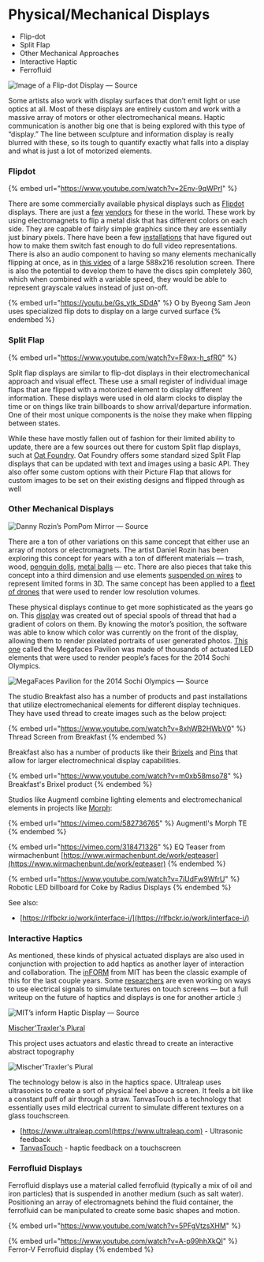 # Physical/Mechanical Displays

* Flip-dot
* Split Flap
* Other Mechanical Approaches
* Interactive Haptic
* Ferrofluid

![Image of a Flip-dot Display — Source](https://miro.medium.com/max/1200/1\*x82VuZ\_eZPx05cb-o7lNNQ.jpeg)

Some artists also work with display surfaces that don’t emit light or use optics at all. Most of these displays are entirely custom and work with a massive array of motors or other electromechanical means. Haptic communication is another big one that is being explored with this type of “display.” The line between sculpture and information display is really blurred with these, so its tough to quantify exactly what falls into a display and what is just a lot of motorized elements.

### Flipdot

{% embed url="https://www.youtube.com/watch?v=2Env-9qWPrI" %}

There are some commercially available physical displays such as [Flipdot](https://en.wikipedia.org/wiki/Flip-disc\_display) displays. There are just a [few](http://www.scoretronics.com/components/) [vendors](http://www.flipdots.com/) for these in the world. These work by using electromagnets to flip a metal disk that has different colors on each side. They are capable of fairly simple graphics since they are essentially just binary pixels. There have been a few [installations](http://breakfastny.com/dot-screen) that have figured out how to make them switch fast enough to do full video representations. There is also an audio component to having so many elements mechanically flipping at once, as in [this video](https://www.youtube.com/watch?v=SJU2-1X8kHQ) of a large 588x216 resolution screen. There is also the potential to develop them to have the discs spin completely 360, which when combined with a variable speed, they would be able to represent grayscale values instead of just on-off.

{% embed url="https://youtu.be/Gs_ytk_SDdA" %}
O by Byeong Sam Jeon uses specialized flip dots to display on a large curved surface
{% endembed %}

### Split Flap

{% embed url="https://www.youtube.com/watch?v=F8wx-h_sfR0" %}

Split flap displays are similar to flip-dot displays in their electromechanical approach and visual effect. These use a small register of individual image flaps that are flipped with a motorized element to display different information. These displays were used in old alarm clocks to display the time or on things like train billboards to show arrival/departure information. One of their most unique components is the noise they make when flipping between states.

While these have mostly fallen out of fashion for their limited ability to update, there are a few sources out there for custom Split flap displays, such at [Oat Foundry](https://www.oatfoundry.com). Oat Foundry offers some standard sized Split Flap displays that can be updated with text and images using a basic API. They also offer some custom options with their Picture Flap that allows for custom images to be set on their existing designs and flipped through as well



### Other Mechanical Displays

![Danny Rozin’s PomPom Mirror — Source](https://miro.medium.com/max/1400/1\*dqBa10NCi6yztWRzH92ULA.jpeg)

There are a ton of other variations on this same concept that either use an array of motors or electromagnets. The artist Daniel Rozin has been exploring this concept for years with a ton of different materials — trash, wood, [penguin dolls](http://www.bitforms.com/rozin/penguins-mirror), [metal balls](http://www.smoothware.com/danny/newshinyballsmirror.html) — etc. There are also pieces that take this concept into a third dimension and use elements [suspended on wires](http://www.hypersonic.cc/%23!/projects/breakingwave) to represent limited forms in 3D. The same concept has been applied to a [fleet of drones](http://www.adweek.com/adfreak/intel-beautifully-lit-sky-first-faa-approved-drone-swarm-171318) that were used to render low resolution volumes.

These physical displays continue to get more sophisticated as the years go on. This [display](http://breakfastny.com/thread-screen) was created out of special spools of thread that had a gradient of colors on them. By knowing the motor’s position, the software was able to know which color was currently on the front of the display, allowing them to render pixelated portraits of user generated photos. [This one](https://vimeo.com/99030884) called the Megafaces Pavilion was made of thousands of actuated LED elements that were used to render people’s faces for the 2014 Sochi Olympics.

![MegaFaces Pavilion for the 2014 Sochi Olympics — Source](https://miro.medium.com/max/1400/1\*OdiLktZCLnx93XHMouXHvw.jpeg)

The studio Breakfast also has a number of products and past installations that utilize electromechanical elements for different display techniques. They have used thread to create images such as the below project:

{% embed url="https://www.youtube.com/watch?v=8xhWB2HWbV0" %}
Thread Screen from Breakfast
{% endembed %}

Breakfast also has a number of products like their [Brixels](https://breakfastny.com/brixels) and [Pins](https://breakfastny.com/works/silhouettes) that allow for larger electromechnical display capabilities.

{% embed url="https://www.youtube.com/watch?v=m0xb58mso78" %}
Breakfast's Brixel product
{% endembed %}

Studios like Augmentl combine lighting elements and electromechanical elements in projects like [Morph](https://augmentl.com/work/morph-te):

{% embed url="https://vimeo.com/582736765" %}
Augmentl's Morph TE
{% endembed %}

{% embed url="https://vimeo.com/318471326" %}
EQ Teaser from wirmachenbunt [https://www.wirmachenbunt.de/work/eqteaser](https://www.wirmachenbunt.de/work/eqteaser)
{% endembed %}

{% embed url="https://www.youtube.com/watch?v=7iUdFw9WfrU" %}
Robotic LED billboard for Coke by Radius Displays
{% endembed %}

See also:

* [https://rlfbckr.io/work/interface-i/](https://rlfbckr.io/work/interface-i/)



### Interactive Haptics

As mentioned, these kinds of physical actuated displays are also used in conjunction with projection to add haptics as another layer of interaction and collaboration. The [inFORM](http://tangible.media.mit.edu/project/inform/) from MIT has been the classic example of this for the last couple years. Some [researchers](http://www.olivierbau.com/teslatouch.php) are even working on ways to use electrical signals to simulate textures on touch screens — but a full writeup on the future of haptics and displays is one for another article :)

![MIT’s inform Haptic Display — Source](https://miro.medium.com/max/1400/1\*xX76RXf6Lwn6eVI0WxYnuA.jpeg)

[Mischer'Traxler's Plural](https://mischertraxler.com/projects/plural-and-spannungsfeld/)

This project uses actuators and elastic thread to create an interactive abstract topography

![Mischer'Traxler's Plural](../.gitbook/assets/mischertraxler\_PLURAL\_exclusion-new.gif)

The technology below is also in the haptics space. Ultraleap uses ultrasonics to create a sort of physical feel above a screen. It feels a bit like a constant puff of air through a straw. TanvasTouch is a technology that essentially uses mild electrical current to simulate different textures on a glass touchscreen.

* [https://www.ultraleap.com](https://www.ultraleap.com) - Ultrasonic feedback
* [TanvasTouch](https://www.theverge.com/ces/2017/1/5/14185134/tanvas-touchscreen-haptic-feedback-ces-2017) - haptic feedback on a touchscreen



### Ferrofluid Displays

Ferrofluid displays use a material called ferrofluid (typically a mix of oil and iron particles) that is suspended in another medium (such as salt water). Positioning an array of electromagnets behind the fluid container, the ferrofluid can be manipulated to create some basic shapes and motion.

{% embed url="https://www.youtube.com/watch?v=5PFgVtzsXHM" %}

{% embed url="https://www.youtube.com/watch?v=A-p99hhXkQI" %}
Ferror-V Ferrofluid display
{% endembed %}

